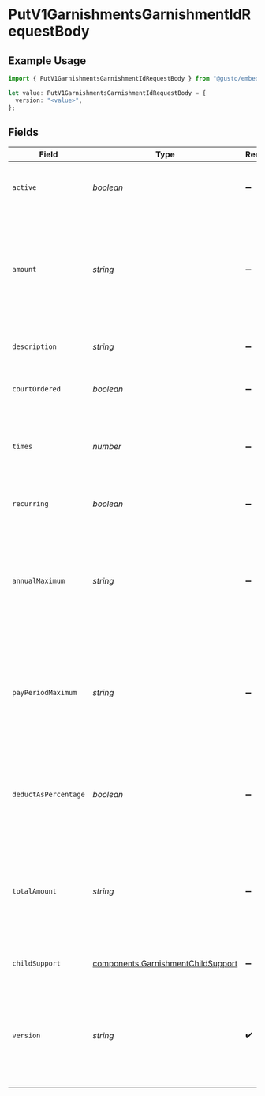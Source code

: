 # PutV1GarnishmentsGarnishmentIdRequestBody

## Example Usage

```typescript
import { PutV1GarnishmentsGarnishmentIdRequestBody } from "@gusto/embedded-api/models/operations";

let value: PutV1GarnishmentsGarnishmentIdRequestBody = {
  version: "<value>",
};
```

## Fields

| Field                                                                                                                                                                         | Type                                                                                                                                                                          | Required                                                                                                                                                                      | Description                                                                                                                                                                   |
| ----------------------------------------------------------------------------------------------------------------------------------------------------------------------------- | ----------------------------------------------------------------------------------------------------------------------------------------------------------------------------- | ----------------------------------------------------------------------------------------------------------------------------------------------------------------------------- | ----------------------------------------------------------------------------------------------------------------------------------------------------------------------------- |
| `active`                                                                                                                                                                      | *boolean*                                                                                                                                                                     | :heavy_minus_sign:                                                                                                                                                            | Whether or not this garnishment is currently active.                                                                                                                          |
| `amount`                                                                                                                                                                      | *string*                                                                                                                                                                      | :heavy_minus_sign:                                                                                                                                                            | The amount of the garnishment. Either a percentage or a fixed dollar amount. Represented as a float, e.g. "8.00".                                                             |
| `description`                                                                                                                                                                 | *string*                                                                                                                                                                      | :heavy_minus_sign:                                                                                                                                                            | The description of the garnishment.                                                                                                                                           |
| `courtOrdered`                                                                                                                                                                | *boolean*                                                                                                                                                                     | :heavy_minus_sign:                                                                                                                                                            | Whether the garnishment is court ordered.                                                                                                                                     |
| `times`                                                                                                                                                                       | *number*                                                                                                                                                                      | :heavy_minus_sign:                                                                                                                                                            | The number of times to apply the garnishment. Ignored if recurring is true.                                                                                                   |
| `recurring`                                                                                                                                                                   | *boolean*                                                                                                                                                                     | :heavy_minus_sign:                                                                                                                                                            | Whether the garnishment should recur indefinitely.                                                                                                                            |
| `annualMaximum`                                                                                                                                                               | *string*                                                                                                                                                                      | :heavy_minus_sign:                                                                                                                                                            | The maximum deduction per annum. A null value indicates no maximum. Represented as a float, e.g. "200.00".                                                                    |
| `payPeriodMaximum`                                                                                                                                                            | *string*                                                                                                                                                                      | :heavy_minus_sign:                                                                                                                                                            | The maximum deduction per pay period. A null value indicates no maximum. Represented as a float, e.g. "16.00".                                                                |
| `deductAsPercentage`                                                                                                                                                          | *boolean*                                                                                                                                                                     | :heavy_minus_sign:                                                                                                                                                            | Whether the amount should be treated as a percentage to be deducted per pay period.                                                                                           |
| `totalAmount`                                                                                                                                                                 | *string*                                                                                                                                                                      | :heavy_minus_sign:                                                                                                                                                            | A maximum total deduction for the lifetime of this garnishment. A null value indicates no maximum.                                                                            |
| `childSupport`                                                                                                                                                                | [components.GarnishmentChildSupport](../../models/components/garnishmentchildsupport.md)                                                                                      | :heavy_minus_sign:                                                                                                                                                            | Additional child support order details                                                                                                                                        |
| `version`                                                                                                                                                                     | *string*                                                                                                                                                                      | :heavy_check_mark:                                                                                                                                                            | The current version of the object. See the [versioning guide](https://docs.gusto.com/embedded-payroll/docs/versioning#object-layer) for information on how to use this field. |